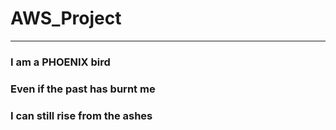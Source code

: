 # AWS_Project
___
<h3>I am a PHOENIX bird</h3>
<h3>Even if the past has burnt me</h3>
<h3>I can still rise from the ashes</h3>
